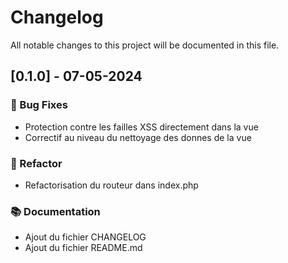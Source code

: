 # Changelog

All notable changes to this project will be documented in this file.

## [0.1.0] - 07-05-2024

### 🐛 Bug Fixes

- Protection contre les failles XSS directement dans la vue
- Correctif au niveau du nettoyage des donnes de la vue

### 🚜 Refactor

- Refactorisation du routeur dans index.php

### 📚 Documentation

- Ajout du fichier CHANGELOG
- Ajout du fichier README.md

<!-- generated by git-cliff -->
